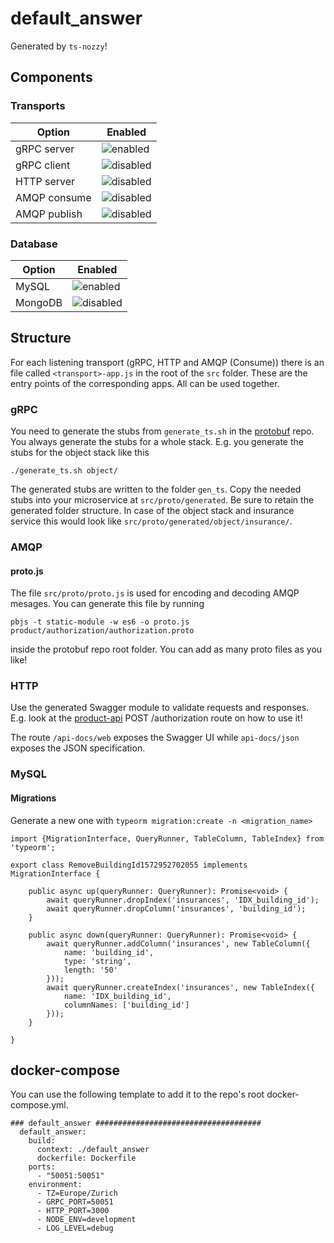 # default_answer

Generated by `ts-nozzy`!

## Components

### Transports
| **Option** | **Enabled** |
|---|---|
| gRPC server | ![enabled](https://img.icons8.com/color/24/000000/checked.png) |
| gRPC client | ![disabled](https://img.icons8.com/color/24/000000/close-window.png) |
| HTTP server | ![disabled](https://img.icons8.com/color/24/000000/close-window.png) |
| AMQP consume | ![disabled](https://img.icons8.com/color/24/000000/close-window.png) |
| AMQP publish | ![disabled](https://img.icons8.com/color/24/000000/close-window.png) |





### Database
| **Option** | **Enabled** |
|---|---|
| MySQL | ![enabled](https://img.icons8.com/color/24/000000/checked.png) |
| MongoDB | ![disabled](https://img.icons8.com/color/24/000000/close-window.png) |

## Structure
For each listening transport (gRPC, HTTP and AMQP (Consume)) there is an file called `<transport>-app.js` in the root
of the `src` folder. These are the entry points of the corresponding apps. All can be used together.

### gRPC
You need to generate the stubs from `generate_ts.sh` in the
[protobuf](https://bitbucket.org/jdbergmann/protobuf/src/master/) repo. You always generate the stubs for a whole stack.
E.g. you generate the stubs for the object stack like this

```
./generate_ts.sh object/
```

The generated stubs are written to the folder `gen_ts`. Copy the needed stubs into your microservice at
`src/proto/generated`. Be sure to retain the generated folder structure. In case of the object stack and insurance
service this would look like `src/proto/generated/object/insurance/`.

### AMQP
#### proto.js
The file `src/proto/proto.js` is used for encoding and decoding AMQP mesages. You can generate this file by running

```
pbjs -t static-module -w es6 -o proto.js product/authorization/authorization.proto
```

inside the protobuf repo root folder. You can add as many proto files as you like!

### HTTP
Use the generated Swagger module to validate requests and responses. E.g. look at the
[product-api](https://bitbucket.org/jdbergmann/product/src/develop/api/src/routes/web.js) POST /authorization route on
how to use it!

The route `/api-docs/web` exposes the Swagger UI while `api-docs/json` exposes the JSON specification.

### MySQL
#### Migrations
Generate a new one with `typeorm migration:create -n <migration_name>`
```
import {MigrationInterface, QueryRunner, TableColumn, TableIndex} from 'typeorm';

export class RemoveBuildingId1572952702055 implements MigrationInterface {

    public async up(queryRunner: QueryRunner): Promise<void> {
        await queryRunner.dropIndex('insurances', 'IDX_building_id');
        await queryRunner.dropColumn('insurances', 'building_id');
    }

    public async down(queryRunner: QueryRunner): Promise<void> {
        await queryRunner.addColumn('insurances', new TableColumn({
            name: 'building_id',
            type: 'string',
            length: '50'
        }));
        await queryRunner.createIndex('insurances', new TableIndex({
            name: 'IDX_building_id',
            columnNames: ['building_id']
        }));
    }

}
```

## docker-compose
You can use the following template to add it to the repo's root docker-compose.yml.

```
### default_answer #####################################
  default_answer:
    build:
      context: ./default_answer
      dockerfile: Dockerfile
    ports:
      - "50051:50051"
    environment:
      - TZ=Europe/Zurich
      - GRPC_PORT=50051
      - HTTP_PORT=3000
      - NODE_ENV=development
      - LOG_LEVEL=debug
```
